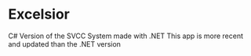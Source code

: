 # Excelsior
C# Version of the SVCC System made with .NET
This app is more recent and updated than the .NET version
